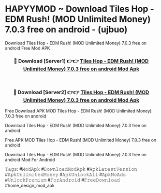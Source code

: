# HAPYYMOD ~ Download Tiles Hop - EDM Rush! (MOD Unlimited Money) 7.0.3 free on android - (ujbuo)
Download Tiles Hop - EDM Rush! (MOD Unlimited Money) 7.0.3 free on android Free Mod APK

<div align="center">
<h3>🔴 Download [Server1] 👉👉 <a href="https://apk-comot.site?title=Tiles_Hop_-_EDM_Rush!_(MOD_Unlimited_Money)_7.0.3_free_on_android">Tiles Hop - EDM Rush! (MOD Unlimited Money) 7.0.3 free on android Mod Apk</a></h3><br>

<h3>🔴 Download [Server2] 👉👉 <a href="https://apk-comot.site?title=Tiles_Hop_-_EDM_Rush!_(MOD_Unlimited_Money)_7.0.3_free_on_android">Tiles Hop - EDM Rush! (MOD Unlimited Money) 7.0.3 free on android Mod Apk</a></h3>
</div>


Free Download APK MOD Tiles Hop - EDM Rush! (MOD Unlimited Money) 7.0.3 free on android

Download Tiles Hop - EDM Rush! (MOD Unlimited Money) 7.0.3 free on android 

Free APK MOD Tiles Hop - EDM Rush! (MOD Unlimited Money) 7.0.3 free on android 

Download Tiles Hop - EDM Rush! (MOD Unlimited Money) 7.0.3 free on android Mod For Android

𝚃𝚊𝚐𝚜: #𝙼𝚘𝚍𝙰𝚙𝚔 #𝙳𝚘𝚠𝚗𝚕𝚘𝚊𝚍𝙼𝚘𝚍𝙰𝚙𝚔 #𝙰𝚙𝚔𝙻𝚊𝚝𝚎𝚜𝚝𝚅𝚎𝚛𝚜𝚒𝚘𝚗 #𝙰𝚙𝚔𝚄𝚗𝚕𝚒𝚖𝚒𝚝𝚎𝚍𝙼𝚘𝚗𝚎𝚢 #𝙰𝚙𝚔𝚄𝚗𝚕𝚘𝚌𝚔𝙰𝚕𝚕 #𝙰𝚙𝚔𝙽𝚘𝙰𝚍𝚜 #𝚄𝚗𝚕𝚘𝚌𝚔𝙿𝚛𝚎𝚖𝚒𝚞𝚖 #𝙵𝚘𝚛𝙰𝚗𝚍𝚛𝚘𝚒𝚍 #𝙵𝚛𝚎𝚎𝙳𝚘𝚠𝚗𝚕𝚘𝚊𝚍 #home_design_mod_apk